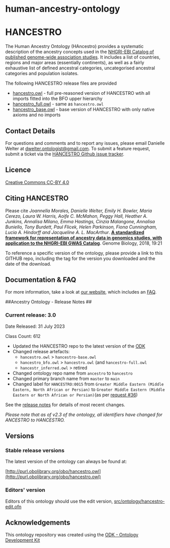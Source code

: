 # human-ancestry-ontology

HANCESTRO
========

The Human Ancestry Ontology (HAncestro) provides a systematic description of the ancestry concepts used in the [NHGRI-EBI Catalog of published genome-wide association studies](http://www.ebi.ac.uk/gwas).  It includes a list of countries, regions and major areas (essentially continents), as well as a fairly exhaustive list of defined ancestral categories, uncategorised ancestral categories and population isolates.

The following HANCESTRO release files are provided 

* [hancestro.owl](https://github.com/EBISPOT/hancestro/blob/main/hancestro.owl) - full pre-reasoned version of HANCESTRO wtih all imports fitted into the BFO upper hierarchy
* [hancestro_full.owl](https://github.com/EBISPOT/hancestro/blob/main/hancestro_full.owl) - same as `hancestro.owl`
* [hancestro_base.owl](https://github.com/EBISPOT/hancestro/blob/main/hancestro_base.owl) - base version of HANCESTRO with only native axioms and no imports


## Contact Details ##

For questions and comments and to report any issues, please email Danielle Welter at dwelter.ontologist@gmail.com. To submit a feature request, submit a ticket via the [HANCESTRO Github issue tracker](https://github.com/EBISPOT/hancestro/issues).


## Licence ##

[Creative Commons CC-BY 4.0](http://creativecommons.org/licenses/by/4.0/)


## Citing HANCESTRO ##

Please cite *Joannella Morales, Danielle Welter, Emily H. Bowler, Maria Cerezo, Laura W. Harris, Aoife C. McMahon, Peggy Hall, Heather A. Junkins, Annalisa Milano, Emma Hastings, Cinzia Malangone, Annalisa Buniello, Tony Burdett, Paul Flicek, Helen Parkinson, Fiona Cunningham, Lucia A. Hindorff and Jacqueline A. L. MacArthur*. [**A standardized framework for representation of ancestry data in genomics studies, with application to the NHGRI-EBI GWAS Catalog**](https://genomebiology.biomedcentral.com/articles/10.1186/s13059-018-1396-2). Genome Biology, 2018, 19:21

To reference a specific version of the ontology, please provide a link to this GITHUB repo, including the tag for the version you downloaded and the date of the download.

## Documentation & FAQ ##

For more information, take a look at [our website](https://ebispot.github.io/hancestro/), which includes an [FAQ](https://ebispot.github.io/hancestro/faq/).


##Ancestry Ontology - Release Notes ##

### Current release: 3.0

Date Released: 31 July 2023

Class Count: 612 

- Updated the HANCESTRO repo to the latest version of the [ODK](https://github.com/INCATools/ontology-development-kit)
- Changed release artefacts:
	- `hancestro.owl` > `hancestro-base.owl`
	- `hancestro_bfo.owl` > `hancestro.owl` (and `hancestro-full.owl`
	- `hancestr_inferred.owl` > retired
- Changed ontology repo name from `ancestro` to `hancestro`
- Changed primary branch name from `master` to `main` 
- Changed label for `HANCESTRO:0015` from `Greater Middle Eastern (Middle Eastern, North African or Persian)` to `Greater Middle Eastern (Middle Eastern or North African or Persian)`(as per [request #36](https://github.com/EBISPOT/hancestro/issues/36))

See the [release notes](https://github.com/EBISPOT/hancestro/releases) for details of most recent changes.


*Please note that as of v2.3 of the ontology, all identifiers have changed for ANCESTRO to HANCESTRO.*




## Versions

### Stable release versions

The latest version of the ontology can always be found at:

[http://purl.obolibrary.org/obo/hancestro.owl](http://purl.obolibrary.org/obo/hancestro.owl)


### Editors' version

Editors of this ontology should use the edit version, [src/ontology/hancestro-edit.ofn](src/ontology/hancestro-edit.ofn)


## Acknowledgements

This ontology repository was created using the [ODK - Ontology Development Kit](https://github.com/INCATools/ontology-development-kit)
